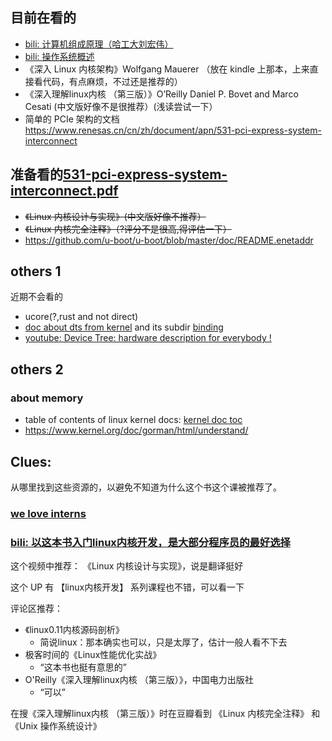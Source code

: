 ## 目前在看的
* [bili: 计算机组成原理（哈工大刘宏伟）](https://www.bilibili.com/video/BV1t4411e7LH) 
* [bili: 操作系统概述](https://www.bilibili.com/video/BV1Cm4y1d7Ur)
* 《深入 Linux 内核架构》Wolfgang Mauerer （放在 kindle 上那本，上来直接看代码，有点麻烦，不过还是推荐的）
* 《深入理解linux内核 （第三版）》O’Reilly Daniel P. Bovet and Marco Cesati (中文版好像不是很推荐）(浅读尝试一下）
* 简单的 PCIe 架构的文档 <https://www.renesas.cn/cn/zh/document/apn/531-pci-express-system-interconnect>

## 准备看的[531-pci-express-system-interconnect.pdf](https://github.com/BenSYZ/LearningResources/files/14596322/531-pci-express-system-interconnect.pdf)

* ~~《Linux 内核设计与实现》(中文版好像不推荐）~~
* ~~《Linux 内核完全注释》（?评分不是很高,得评估一下）~~
* https://github.com/u-boot/u-boot/blob/master/doc/README.enetaddr

## others 1
近期不会看的
* ucore(?,rust and not direct)
* [doc about dts from kernel](https://www.kernel.org/doc/Documentation/devicetree/) and its subdir [binding](https://www.kernel.org/doc/Documentation/devicetree/bindings/)
* [youtube: Device Tree: hardware description for everybody !](https://www.youtube.com/watch?v=Nz6aBffv-Ek)

## others 2
### about memory
* table of contents of linux kernel docs: [kernel doc toc](https://www.kernel.org/doc/)
* https://www.kernel.org/doc/gorman/html/understand/

## Clues:
从哪里找到这些资源的，以避免不知道为什么这个书这个课被推荐了。

### [we love interns](https://github.com/plctlab/weloveinterns/blob/master/how-do-we-rank-interns.md)
### [bili: 以这本书入门linux内核开发，是大部分程序员的最好选择](https://www.bilibili.com/video/BV15e4y1P7dX)
这个视频中推荐：
《Linux 内核设计与实现》，说是翻译挺好

这个 UP 有 【linux内核开发】 系列课程也不错，可以看一下

评论区推荐：

* 《linux0.11内核源码剖析》
  + 简说linux：那本确实也可以，只是太厚了，估计一般人看不下去
* 极客时间的《Linux性能优化实战》
  + “这本书也挺有意思的”
* O'Reilly《深入理解linux内核 （第三版）》，中国电力出版社
  + “可以”

在搜《深入理解linux内核 （第三版）》时在豆瓣看到 《Linux 内核完全注释》 和 《Unix 操作系统设计》
